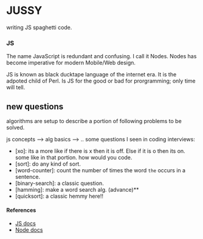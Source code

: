# JUSSY
writing JS spaghetti code.

### JS

The name JavaScript is redundant and confusing. I call it Nodes. 
Nodes has become imperative for modern Mobile/Web design.


JS is known as black ducktape language of the internet era. It is the adpoted child of Perl. Is JS for the good or bad for prorgramming; only time will tell.

## new questions

algorithms are setup to describe a portion of following problems to be solved.

js concepts --> alg basics --> .. some questions I seen in coding interviews:

- [xo]: its a more like if there is x then it is off. Else if it is o then
        its on. some like in that portion. how would you code. 
- [sort]: do any kind of sort.
- [word-counter]: count the number of times the word `the` occurs in a sentence.
- [binary-search]: a classic question.
- [hamming]: make a word search alg.  (advance)**
- [quicksort]: a classic hemmy here!!



####  References

- [JS docs](https://developer.mozilla.org/en-US/docs/Web/JavaScript/Reference/Global_Objects/Array) 
- [Node docs](https://nodejs.org/docs/latest-v16.x/api/modules.html)